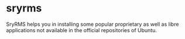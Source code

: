 # sryrms
SryRMS helps you in installing some popular proprietary as well as libre applications not available in the official repositories of Ubuntu.
